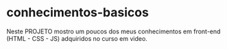 # conhecimentos-basicos
Neste PROJETO mostro um poucos dos meus conhecimentos em front-end (HTML - CSS - JS) adquiridos no curso em video.

